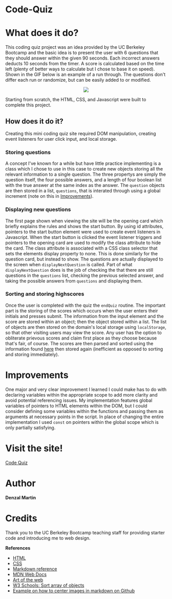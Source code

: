 # Code-Quiz


# What does it do?
This coding quiz project was an idea provided by the UC Berkeley Bootcamp and the basic idea is to present the user with 6 questions that they should answer within the given 90 seconds. Each incorrect answers deducts 10 seconds from the timer. A score is calculated based on the time left (plenty of better ways to calculate but I chose to base it on speed). Shown in the GIF below is an example of a run through. The questions don't differ each run or randomize, but can be easily added to or modified. 

<p align="center">
	<img src="https://media.giphy.com/media/z5whdZSmQe464yvXhS/giphy.gif">
<p>

Starting from scratch, the HTML, CSS, and Javascript were built to complete this project.
## How does it do it?
Creating this mini coding quiz site required DOM manipulation, creating event listeners for user click input, and local storage. 

### Storing questions
A concept I've known for a while but have little practice implementing is a class which I chose to use in this case to create new objects storing all the relevant information to a single question. The three propertys are simply the question itself, the four possible answers, and a length of four boolean list with the true answer at the same index as the answer. The `question` objects are then stored in a list, `questions`, that is interated through using a global increment (note on this in [Improvements](#improvements)).
### Displaying new questions
The first page shown when viewing the site will be the opening card which briefly explains the rules and shows the start button. By using id attributes, pointers to the start button element were used to create event listeners in Javascript. When the start button is clicked the event listener triggers and pointers to the opening card are used to modify the class attribute to hide the card. The class attribute is associated with a CSS class selector that sets the elements display property to none. This is done similarly for the question card, but instead to show. The questions are actually displayed to the screen when `displayNextQuestion` is called. Part of what `displayNextQuestion` does is the job of checking the that there are still questions in the `questions` list, checking the previous selected answer, and taking the possible answers from `questions` and displaying them. 
### Sorting and storing highscores
Once the user is completed with the quiz the `endQuiz` routine. The important part is the storing of the scores which occurs when the user enters their initials and presses submit. The information from the input element and the score are stored within an object; then the object stored within a list. The list of objects are then stored on the domain's local storage using `localStorage`, so that other visiting users may view the score. Any user has the option to obliterate prievous scores and claim first place as they choose because that's fair, of course. The scores are then parsed and sorted using the information found [here](https://www.w3schools.com/js/js_array_sort.asp) then stored again (inefficient as opposed to sorting and storing immediately).



# Improvements
One major and very clear improvement I learned I could make has to do with declaring variables within the appropriate scope to add more clarity and avoid potential referencing issues. My implementation features global variables of pointers to HTML elements within the DOM, but I could consider defining some variables within the functions and passing them as arguments at necessary points in the script. In place of changing the entire implementation I used `const` on pointers within the global scope which is only partially satisfying. 

 

# Visit the site!

 [Code Quiz](https://dmartin4820.github.io/code-quiz/)

# Author
**Denzal Martin**

# Credits
Thank you to the UC Berkeley Bootcamp teaching staff for providing starter code and introducing me to web design.

**References**
* [HTML](https://www.w3schools.com/html/default.asp)
* [CSS](https://www.w3schools.com/css/default.asp)
* [Markdown reference](https://guides.github.com/features/mastering-markdown/)
* [MDN Web Docs](https://developer.mozilla.org/en-US/docs/Web/JavaScript/Reference/Global_Objects/Math/random)
* [Art of the web](https://www.the-art-of-web.com/javascript/escape/)
* [W3 Schools: Sort array of objects](https://www.w3schools.com/js/js_array_sort.asp)
* [Example on how to center images in markdown on Github](https://github.com/dmartin4820/sublime-installer)
